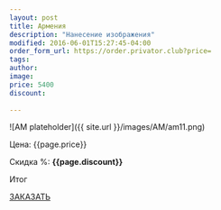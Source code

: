 ```yaml
---
layout: post
title: Армения
description: "Нанесение изображения"
modified: 2016-06-01T15:27:45-04:00
order_form_url: https://order.privator.club?price=
tags: 
author:  
image:
price: 5400
discount:
  
---
```

 ![AM plateholder]({{ site.url }}/images/AM/am11.png) 


<div class="price">
	<p id="price" >Цена: {{page.price}}</p>
	<p id="discount"> Скидка %: <b id="discountval"> {{page.discount}} </b></p>
	<p id="summ"> Итог </p>
</div>

<p class="buttond"><a href="{{page.order_form_url}}{{page.price}}" target="_self">ЗАКАЗАТЬ</a></p>
    
